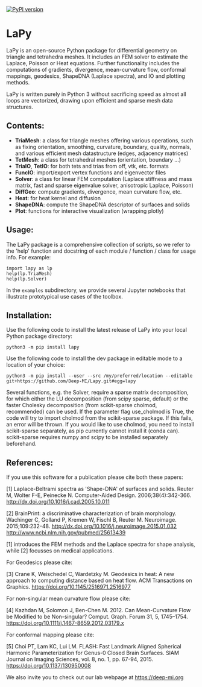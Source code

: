 [![PyPI version](https://badge.fury.io/py/lapy.svg)](https://pypi.org/project/lapy/)
# LaPy

LaPy is an open-source Python package for differential geometry on triangle
and tetrahedra meshes. It includes an FEM solver to estimate the Laplace,
Poisson or Heat equations. Further functionality includes the computations
of gradients, divergence, mean-curvature flow, conformal mappings, 
geodesics, ShapeDNA (Laplace spectra), and IO and plotting methods. 

LaPy is written purely in Python 3 without sacrificing speed as almost all
loops are vectorized, drawing upon efficient and sparse mesh data structures.

## Contents:

- **TriaMesh**: a class for triangle meshes offering various operations, such as
  fixing orientation, smoothing, curvature, boundary, quality, normals, and
  various efficient mesh datastructure (edges, adjacency matrices)
- **TetMesh**: a class for tetrahedral meshes (orientation, boundary ...)
- **TriaIO**, **TetIO**: for both tets and trias from off, vtk, etc. formats
- **FuncIO**: import/export vertex functions and eigenvector files
- **Solver**: a class for linear FEM computation (Laplace stiffness and mass
  matrix, fast and sparse eigenvalue solver, anisotropic Laplace, Poisson)
- **DiffGeo**: compute gradients, divergence, mean curvature flow, etc.
- **Heat**: for heat kernel and diffusion
- **ShapeDNA**: compute the ShapeDNA descriptor of surfaces and solids
- **Plot**: functions for interactive visualization (wrapping plotly)

## Usage:

The LaPy package is a comprehensive collection of scripts, so we refer to the
'help' function and docstring of each module / function / class for usage info.
For example:

```
import lapy as lp
help(lp.TriaMesh)
help(lp.Solver)
```

In the `examples` subdirectory, we provide several Jupyter notebooks that
illustrate prototypical use cases of the toolbox.

## Installation:

Use the following code to install the latest release of LaPy into your local
Python package directory:

`python3 -m pip install lapy`

Use the following code to install the dev package in editable mode to a location of
your choice:

`python3 -m pip install --user --src /my/preferred/location --editable git+https://github.com/Deep-MI/Lapy.git#egg=lapy`

Several functions, e.g. the Solver, require a sparse matrix decomposition, for which either the LU decomposition (from scipy sparse, default) or the faster Cholesky decomposition (from scikit-sparse cholmod, recommended) can be used. If the parameter flag use_cholmod is True, the code will try to import cholmod from the scikit-sparse package. If this fails, an error will be thrown. If you would like to use cholmod, you need to install scikit-sparse separately, as pip currently cannot install it (conda can). scikit-sparse requires numpy and scipy to be installed separately beforehand.

## References:

If you use this software for a publication please cite both these papers:

[1] Laplace-Beltrami spectra as 'Shape-DNA' of surfaces and solids. Reuter M, Wolter F-E, Peinecke N. Computer-Aided Design. 2006;38(4):342-366. http://dx.doi.org/10.1016/j.cad.2005.10.011

[2] BrainPrint: a discriminative characterization of brain morphology. Wachinger C, Golland P, Kremen W, Fischl B, Reuter M. Neuroimage. 2015;109:232-48. http://dx.doi.org/10.1016/j.neuroimage.2015.01.032 http://www.ncbi.nlm.nih.gov/pubmed/25613439

[1] introduces the FEM methods and the Laplace spectra for shape analysis, while [2] focusses on medical applications.

For Geodesics please cite:

[3] Crane K, Weischedel C, Wardetzky M. Geodesics in heat: A new approach to computing distance based on heat flow. ACM Transactions on Graphics. https://doi.org/10.1145/2516971.2516977

For non-singular mean curvature flow please cite:

[4] Kazhdan M, Solomon J, Ben-Chen M. 2012. Can Mean-Curvature Flow be Modified to be Non-singular? Comput. Graph. Forum 31, 5, 1745–1754.
https://doi.org/10.1111/j.1467-8659.2012.03179.x

For conformal mapping please cite:

[5] Choi PT, Lam KC, Lui LM. FLASH: Fast Landmark Aligned Spherical Harmonic Parameterization for Genus-0 Closed Brain Surfaces. SIAM Journal on Imaging Sciences, vol. 8, no. 1, pp. 67-94, 2015. https://doi.org/10.1137/130950008

We also invite you to check out our lab webpage at https://deep-mi.org
